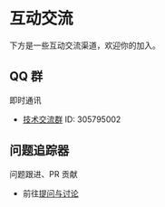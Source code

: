 # 互动交流

下方是一些互动交流渠道，欢迎你的加入。

## QQ 群

即时通讯

- [技术交流群](https://qm.qq.com/cgi-bin/qm/qr?k=JdZJTPzOEsDo3gCR1ENENRXqWPmM-67l&jump_from=webapi&authKey=5EZ6xwqKptmf3U3QMT/IkclubXceZt2JWqkiQbfwXiELv2d4roHTMX32MmBWoi4q) ID: 305795002

<!-- ## 支持社区

互动交流

- 前往[支持社区](https://github.com/mouyong/vitepress-doc-website/discussions) -->

## 问题追踪器

问题跟进、PR 贡献

- 前往[提问与讨论](https://gitee.com/github-mouyong/plugins-world/issues)

